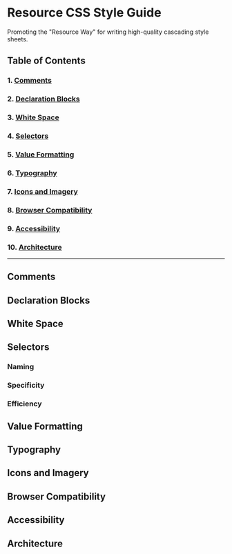 # Resource CSS Style Guide
Promoting the "Resource Way" for writing high-quality cascading style sheets.

## Table of Contents

### 1. [Comments](#comments)  
### 2. [Declaration Blocks](#declaration-blocks)  
### 3. [White Space](#white-space)  
### 4. [Selectors](#selectors)    
### 5. [Value Formatting](#value-formatting)  
### 6. [Typography](#typography)    
### 7. [Icons and Imagery](#icons-imagery)  
### 8. [Browser Compatibility](#browser-compatibility)  
### 9. [Accessibility](#accessibility)    
### 10. [Architecture](#architecture)  

***

## <a name="comments">Comments</a>  

## <a name="declaration-blocks">Declaration Blocks</a>  

## <a name="white-space">White Space</a>  

## <a name="selectors">Selectors</a>
### <a name="naming">Naming</a> 
### <a name="specificity">Specificity</a> 
### <a name="efficiency">Efficiency</a>  

## <a name="value-formatting">Value Formatting</a>

## <a name="typography">Typography</a> 

## <a name="icons-imagery">Icons and Imagery</a> 

## <a name="browser-compatibility">Browser Compatibility</a> 

## <a name="accessibility">Accessibility</a>  

## <a name="architecture">Architecture</a> 
